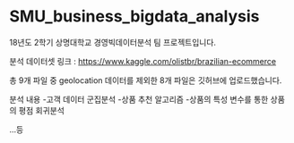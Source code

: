 # SMU_business_bigdata_analysis
18년도 2학기 상명대학교 경영빅데이터분석 팀 프로젝트입니다.

분석 데이터셋 링크 : https://www.kaggle.com/olistbr/brazilian-ecommerce

총 9개 파일 중 geolocation 데이터를 제외한 8개 파일은 깃허브에 업로드했습니다.

분석 내용
-고객 데이터 군집분석
-상품 추천 알고리즘
-상품의 특성 변수를 통한 상품의 평점 회귀분석

...등
